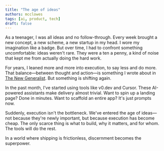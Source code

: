 ```yaml
---
title: "The age of ideas"
authors: mcclowes
tags: [ai, product, tech]
draft: false
---
```


As a teenager, I was all ideas and no follow-through. Every week brought a new concept, a new scheme, a new startup in my head. I wore my imagination like a badge. But over time, I had to confront something uncomfortable: ideas weren't rare. They were a ten a penny, a kind of noise that kept me from actually doing the hard work.

<!--truncate-->

For years, I leaned more and more into execution, to say less and do more. That balance—between thought and action—is something I wrote about in [The New Generalist](https://mcclowes.com/blog/2024/01/25/the-new-generalist). But something is shifting again.

In the past month, I've started using tools like v0.dev and Cursor. These AI-powered assistants make delivery almost trivial. Want to spin up a landing page? Done in minutes. Want to scaffold an entire app? It's just prompts now.

Suddenly, execution isn't the bottleneck. We've entered the age of ideas—not because they're newly important, but because execution has become cheap. The only scarce thing is what to build, why it matters, and for whom. The tools will do the rest.

In a world where shipping is frictionless, discernment becomes the superpower. 